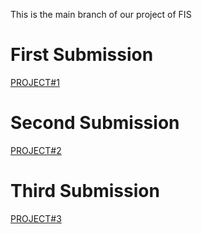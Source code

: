 This is the main branch of our project of FIS 
# First Submission
[PROJECT#1](https://github.com/Chayy80/Repostorio-Equipo-3/tree/FIS_%231_ProjectMA)
# Second Submission 
[PROJECT#2](https://github.com/Chayy80/Repostorio-Equipo-3/tree/FIS_%232_ProjectMA)
# Third Submission 
[PROJECT#3](https://github.com/Chayy80/Repostorio-Equipo-3/tree/FIS_%233_ProjectMA)
